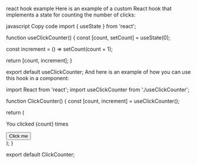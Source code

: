 react hook example
Here is an example of a custom React hook that implements a state for counting the number of clicks:

javascript
Copy code
import { useState } from 'react';

function useClickCounter() {
  const [count, setCount] = useState(0);

  const increment = () => setCount(count + 1);

  return [count, increment];
}

export default useClickCounter;
And here is an example of how you can use this hook in a component:


import React from 'react';
import useClickCounter from './useClickCounter';

function ClickCounter() {
  const [count, increment] = useClickCounter();

  return (
    <div>
      <p>You clicked {count} times</p>
      <button onClick={increment}>Click me</button>
    </div>
  );
}

export default ClickCounter;
